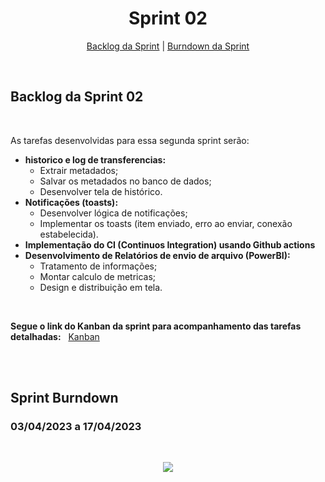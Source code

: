
<h1 align="center">Sprint 02</h1>

<p align="center">
 <a href="#backlog-da-sprint-02">Backlog da Sprint</a> |  <a href="#sprint-burndown">Burndown da Sprint</a>
</p>

<br>

## Backlog da Sprint 02
<br>

As tarefas desenvolvidas para essa segunda sprint serão:
- **historico e log de transferencias:** 
    * Extrair metadados;
    * Salvar os metadados no banco de dados;
    * Desenvolver tela de histórico.
- **Notificações (toasts):** 
    * Desenvolver lógica de notificações;
    * Implementar os toasts (item enviado, erro ao enviar, conexão estabelecida).
- **Implementação do CI (Continuos Integration) usando Github actions** 
- **Desenvolvimento de Relatórios de envio de arquivo (PowerBI):** 
    * Tratamento de informações;
    * Montar calculo de metricas;
    * Design e distribuição em tela.
    
<br>
 
**Segue o link do Kanban da sprint para acompanhamento das tarefas detalhadas:** &nbsp; [Kanban](https://github.com/orgs/PhatomFatec/projects/2/views/1)
  
<br>


<br>

## Sprint Burndown

### 03/04/2023 a 17/04/2023
<br>

<p align="center"> 
<img src="https://media.discordapp.net/attachments/887890002741170176/1100206995103031407/backlog_2.jpg?width=925&height=562"/> <br>
</p>

<br>
